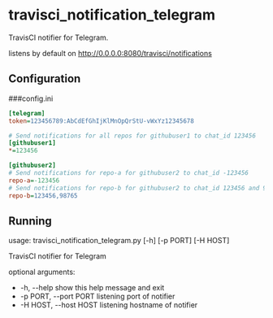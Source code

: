 # travisci_notification_telegram
TravisCI notifier for Telegram.

listens by default on http://0.0.0.0:8080/travisci/notifications

## Configuration
###config.ini
```INI
[telegram]
token=123456789:AbCdEfGhIjKlMnOpQrStU-vWxYz12345678

# Send notifications for all repos for githubuser1 to chat_id 123456
[githubuser1]
*=123456

[githubuser2]
# Send notifications for repo-a for githubuser2 to chat_id -123456
repo-a=-123456
# Send notifications for repo-b for githubuser2 to chat_id 123456 and 98765
repo-b=123456,98765
```

## Running
usage: travisci_notification_telegram.py [-h] [-p PORT] [-H HOST]

TravisCI notifier for Telegram

optional arguments:
* -h, --help            show this help message and exit
* -p PORT, --port PORT  listening port of notifier
* -H HOST, --host HOST  listening hostname of notifier
